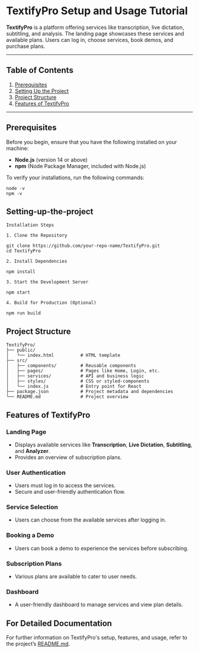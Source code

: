 # TextifyPro Setup and Usage Tutorial  

**TextifyPro** is a platform offering services like transcription, live dictation, subtitling, and analysis. The landing page showcases these services and available plans. Users can log in, choose services, book demos, and purchase plans.  

---

## Table of Contents  

1. [Prerequisites](#prerequisites)  
2. [Setting Up the Project](#setting-up-the-project)
3. [Project Structure](#project-structure)
4. [Features of TextifyPro](#features-of-textifypro)  

---

## Prerequisites  

Before you begin, ensure that you have the following installed on your machine:  

- **Node.js** (version 14 or above)  
- **npm** (Node Package Manager, included with Node.js)  

To verify your installations, run the following commands:  

``` 
node -v  
npm -v
``` 
## Setting-up-the-project

``` 
Installation Steps

1. Clone the Repository

git clone https://github.com/your-repo-name/TextifyPro.git
cd TextifyPro

2. Install Dependencies

npm install

3. Start the Development Server

npm start

4. Build for Production (Optional)

npm run build

```
## Project Structure
```
TextifyPro/
├── public/
│   └── index.html          # HTML template
├── src/
│   ├── components/         # Reusable components
│   ├── pages/              # Pages like Home, Login, etc.
│   ├── services/           # API and business logic
│   ├── styles/             # CSS or styled-components
│   └── index.js            # Entry point for React
├── package.json            # Project metadata and dependencies
└── README.md               # Project overview
```
## Features of TextifyPro

### Landing Page  
- Displays available services like **Transcription**, **Live Dictation**, **Subtitling**, and **Analyzer**.  
- Provides an overview of subscription plans.  

### User Authentication  
- Users must log in to access the services.  
- Secure and user-friendly authentication flow.  

### Service Selection  
- Users can choose from the available services after logging in.  

### Booking a Demo  
- Users can book a demo to experience the services before subscribing.  

### Subscription Plans  
- Various plans are available to cater to user needs.  

### Dashboard  
- A user-friendly dashboard to manage services and view plan details.  
## For Detailed Documentation
For further information on TextifyPro's setup, features, and usage, refer to the project’s [README.md](https://github.com/AmnaMansha/TextifyPro/blob/master/README.md).
